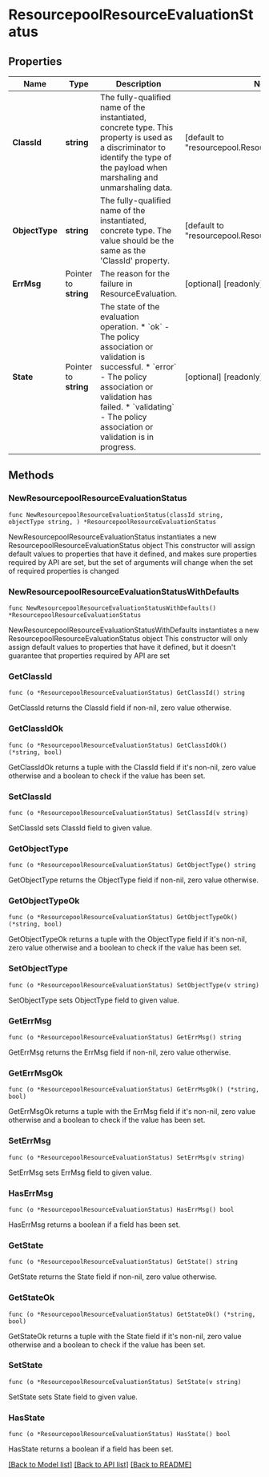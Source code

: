 # ResourcepoolResourceEvaluationStatus

## Properties

Name | Type | Description | Notes
------------ | ------------- | ------------- | -------------
**ClassId** | **string** | The fully-qualified name of the instantiated, concrete type. This property is used as a discriminator to identify the type of the payload when marshaling and unmarshaling data. | [default to "resourcepool.ResourceEvaluationStatus"]
**ObjectType** | **string** | The fully-qualified name of the instantiated, concrete type. The value should be the same as the &#39;ClassId&#39; property. | [default to "resourcepool.ResourceEvaluationStatus"]
**ErrMsg** | Pointer to **string** | The reason for the failure in ResourceEvaluation. | [optional] [readonly] 
**State** | Pointer to **string** | The state of the evaluation operation. * &#x60;ok&#x60; - The policy association or validation is successful. * &#x60;error&#x60; - The policy association or validation has failed. * &#x60;validating&#x60; - The policy association or validation is in progress. | [optional] [readonly] [default to "ok"]

## Methods

### NewResourcepoolResourceEvaluationStatus

`func NewResourcepoolResourceEvaluationStatus(classId string, objectType string, ) *ResourcepoolResourceEvaluationStatus`

NewResourcepoolResourceEvaluationStatus instantiates a new ResourcepoolResourceEvaluationStatus object
This constructor will assign default values to properties that have it defined,
and makes sure properties required by API are set, but the set of arguments
will change when the set of required properties is changed

### NewResourcepoolResourceEvaluationStatusWithDefaults

`func NewResourcepoolResourceEvaluationStatusWithDefaults() *ResourcepoolResourceEvaluationStatus`

NewResourcepoolResourceEvaluationStatusWithDefaults instantiates a new ResourcepoolResourceEvaluationStatus object
This constructor will only assign default values to properties that have it defined,
but it doesn't guarantee that properties required by API are set

### GetClassId

`func (o *ResourcepoolResourceEvaluationStatus) GetClassId() string`

GetClassId returns the ClassId field if non-nil, zero value otherwise.

### GetClassIdOk

`func (o *ResourcepoolResourceEvaluationStatus) GetClassIdOk() (*string, bool)`

GetClassIdOk returns a tuple with the ClassId field if it's non-nil, zero value otherwise
and a boolean to check if the value has been set.

### SetClassId

`func (o *ResourcepoolResourceEvaluationStatus) SetClassId(v string)`

SetClassId sets ClassId field to given value.


### GetObjectType

`func (o *ResourcepoolResourceEvaluationStatus) GetObjectType() string`

GetObjectType returns the ObjectType field if non-nil, zero value otherwise.

### GetObjectTypeOk

`func (o *ResourcepoolResourceEvaluationStatus) GetObjectTypeOk() (*string, bool)`

GetObjectTypeOk returns a tuple with the ObjectType field if it's non-nil, zero value otherwise
and a boolean to check if the value has been set.

### SetObjectType

`func (o *ResourcepoolResourceEvaluationStatus) SetObjectType(v string)`

SetObjectType sets ObjectType field to given value.


### GetErrMsg

`func (o *ResourcepoolResourceEvaluationStatus) GetErrMsg() string`

GetErrMsg returns the ErrMsg field if non-nil, zero value otherwise.

### GetErrMsgOk

`func (o *ResourcepoolResourceEvaluationStatus) GetErrMsgOk() (*string, bool)`

GetErrMsgOk returns a tuple with the ErrMsg field if it's non-nil, zero value otherwise
and a boolean to check if the value has been set.

### SetErrMsg

`func (o *ResourcepoolResourceEvaluationStatus) SetErrMsg(v string)`

SetErrMsg sets ErrMsg field to given value.

### HasErrMsg

`func (o *ResourcepoolResourceEvaluationStatus) HasErrMsg() bool`

HasErrMsg returns a boolean if a field has been set.

### GetState

`func (o *ResourcepoolResourceEvaluationStatus) GetState() string`

GetState returns the State field if non-nil, zero value otherwise.

### GetStateOk

`func (o *ResourcepoolResourceEvaluationStatus) GetStateOk() (*string, bool)`

GetStateOk returns a tuple with the State field if it's non-nil, zero value otherwise
and a boolean to check if the value has been set.

### SetState

`func (o *ResourcepoolResourceEvaluationStatus) SetState(v string)`

SetState sets State field to given value.

### HasState

`func (o *ResourcepoolResourceEvaluationStatus) HasState() bool`

HasState returns a boolean if a field has been set.


[[Back to Model list]](../README.md#documentation-for-models) [[Back to API list]](../README.md#documentation-for-api-endpoints) [[Back to README]](../README.md)


